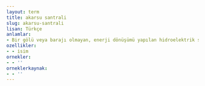 ```yaml
---
layout: term
title: akarsu santrali
slug: akarsu-santrali
lisan: Türkçe
anlamlar:
- Bir gölü veya barajı olmayan, enerji dönüşümü yapılan hidroelektrik santrali
ozellikler:
- - isim
ornekler:
- - ''
orneklerkaynak:
- - ''
---
```

